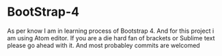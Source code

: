 # BootStrap-4
As per know I am in learning process of Bootstrap 4. And for this project i am using Atom editor. If you are a die hard fan of brackets or Sublime text please go ahead with it. And most probabley commits are welcomed 

